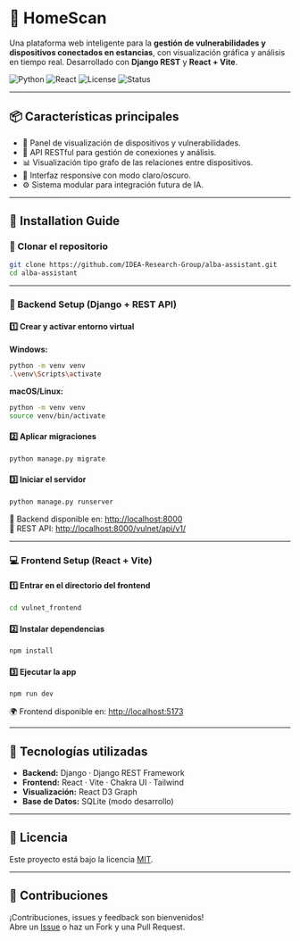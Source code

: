 # 🧠 HomeScan

Una plataforma web inteligente para la **gestión de vulnerabilidades y dispositivos conectados en estancias**, con visualización gráfica y análisis en tiempo real. Desarrollado con **Django REST** y **React + Vite**.

![Python](https://img.shields.io/badge/Python-3.10+-blue?logo=python)
![React](https://img.shields.io/badge/React-18+-61dafb?logo=react)
![License](https://img.shields.io/github/license/IDEA-Research-Group/alba-assistant)
![Status](https://img.shields.io/badge/status-en%20desarrollo-yellow)

---

## 📦 Características principales

- 🔎 Panel de visualización de dispositivos y vulnerabilidades.
- 🧠 API RESTful para gestión de conexiones y análisis.
- 📊 Visualización tipo grafo de las relaciones entre dispositivos.
- 🎨 Interfaz responsive con modo claro/oscuro.
- ⚙️ Sistema modular para integración futura de IA.

---

## 🚀 Installation Guide

### 🧱 Clonar el repositorio

```bash
git clone https://github.com/IDEA-Research-Group/alba-assistant.git
cd alba-assistant
```

---

### 🐍 Backend Setup (Django + REST API)

#### 1️⃣ Crear y activar entorno virtual

**Windows:**
```bash
python -m venv venv
.\venv\Scripts\activate
```

**macOS/Linux:**
```bash
python -m venv venv
source venv/bin/activate
```

#### 2️⃣ Aplicar migraciones

```bash
python manage.py migrate
```

#### 3️⃣ Iniciar el servidor

```bash
python manage.py runserver
```

🔗 Backend disponible en: [http://localhost:8000](http://localhost:8000)  
🔌 REST API: [http://localhost:8000/vulnet/api/v1/](http://localhost:8000/vulnet/api/v1/)

---

### 💻 Frontend Setup (React + Vite)

#### 1️⃣ Entrar en el directorio del frontend

```bash
cd vulnet_frontend
```

#### 2️⃣ Instalar dependencias

```bash
npm install
```

#### 3️⃣ Ejecutar la app

```bash
npm run dev
```

🌍 Frontend disponible en: [http://localhost:5173](http://localhost:5173)

---

## 🧪 Tecnologías utilizadas

- **Backend:** Django · Django REST Framework
- **Frontend:** React · Vite · Chakra UI · Tailwind
- **Visualización:** React D3 Graph
- **Base de Datos:** SQLite (modo desarrollo)

---

## 📄 Licencia

Este proyecto está bajo la licencia [MIT](LICENSE).

---

## 🤝 Contribuciones

¡Contribuciones, issues y feedback son bienvenidos!  
Abre un [Issue](https://github.com/IDEA-Research-Group/alba-assistant/issues) o haz un Fork y una Pull Request.
